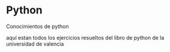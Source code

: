# Python
Conocimientos de python

aquí estan todos los ejercicios resueltos del libro de python de la universidad de valencia
